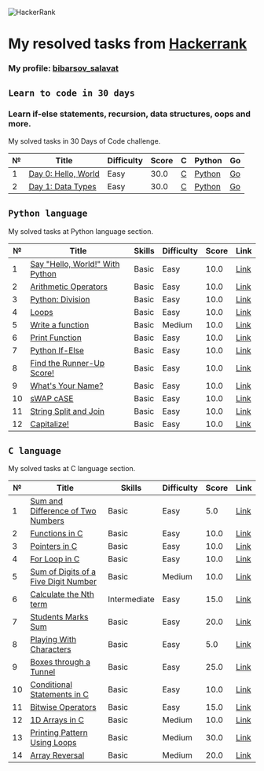![HackerRank](https://hrcdn.net/community-frontend/assets/brand/logo-new-white-green-a5cb16e0ae.svg)

# **My resolved tasks from [Hackerrank](https://www.hackerrank.com/)**

### **My profile: [bibarsov_salavat](https://www.hackerrank.com/bibarsov_salavat)**

## **`Learn to code in 30 days`**

### Learn if-else statements, recursion, data structures, oops and more.

My solved tasks in 30 Days of Code challenge.

№ | Title | Difficulty |Score | C | Python | Go
--|-------|------------|------|---|--------|---
1 | [Day 0: Hello, World](https://www.hackerrank.com/challenges/30-hello-world/problem) | Easy | 30.0 | [C](https://github.com/BibarsovSalavat/hackerrank/blob/main/30_days_of_code/c/day_0_task1.c) | [Python](https://github.com/BibarsovSalavat/hackerrank/blob/main/30_days_of_code/python/day_0_task1.py) | [Go](https://github.com/BibarsovSalavat/hackerrank/blob/main/30_days_of_code/golang/day_0_task1.go)
2 | [Day 1: Data Types](https://www.hackerrank.com/challenges/30-data-types/problem) | Easy | 30.0 | [C](https://github.com/BibarsovSalavat/hackerrank/blob/main/30_days_of_code/c/day_1_task2.c) | [Python](https://github.com/BibarsovSalavat/hackerrank/blob/main/30_days_of_code/python/day_1_task2.py) | [Go](https://github.com/BibarsovSalavat/hackerrank/blob/main/30_days_of_code/golang/day_1_task2.go)

## **`Python language`**

My solved tasks at Python language section.

№ | Title | Skills | Difficulty |Score | Link
--|-------|--------|------------|------|-----
1 | [Say "Hello, World!" With Python](https://github.com/BibarsovSalavat/hackerrank/blob/main/python/task1.py) | Basic | Easy | 10.0 | [Link](https://www.hackerrank.com/challenges/py-hello-world/problem)
2 | [Arithmetic Operators](https://github.com/BibarsovSalavat/hackerrank/blob/main/python/task2.py) | Basic | Easy | 10.0 | [Link](https://www.hackerrank.com/challenges/python-arithmetic-operators/problem)
3 | [Python: Division](https://github.com/BibarsovSalavat/hackerrank/blob/main/python/task3.py) | Basic | Easy | 10.0 | [Link](https://www.hackerrank.com/challenges/python-division/problem)
4 | [Loops](https://github.com/BibarsovSalavat/hackerrank/blob/main/python/task4.py) | Basic | Easy | 10.0 | [Link](https://www.hackerrank.com/challenges/python-loops/problem)
5 | [Write a function](https://github.com/BibarsovSalavat/hackerrank/blob/main/python/task5.py) | Basic | Medium | 10.0 | [Link](https://www.hackerrank.com/challenges/write-a-function/problem)
6 | [Print Function](https://github.com/BibarsovSalavat/hackerrank/blob/main/python/task6.py) | Basic | Easy | 10.0 | [Link](https://www.hackerrank.com/challenges/python-print/problem)
7 | [Python If-Else](https://github.com/BibarsovSalavat/hackerrank/blob/main/python/task7.py) | Basic | Easy | 10.0 | [Link](https://www.hackerrank.com/challenges/py-if-else/problem)
8 | [Find the Runner-Up Score!](https://github.com/BibarsovSalavat/hackerrank/blob/main/python/task8.py) | Basic | Easy | 10.0 | [Link](https://www.hackerrank.com/challenges/find-second-maximum-number-in-a-list/problem)
9 | [What's Your Name?](https://github.com/BibarsovSalavat/hackerrank/blob/main/python/task9.py) | Basic | Easy | 10.0 | [Link](https://www.hackerrank.com/challenges/whats-your-name/problem)
10 | [sWAP cASE](https://github.com/BibarsovSalavat/hackerrank/blob/main/python/task10.py) | Basic | Easy | 10.0 | [Link](https://www.hackerrank.com/challenges/swap-case/problem)
11 | [String Split and Join](https://github.com/BibarsovSalavat/hackerrank/blob/main/python/task11.py) | Basic | Easy | 10.0 | [Link](https://www.hackerrank.com/challenges/python-string-split-and-join/problem)
12 | [Capitalize!](https://github.com/BibarsovSalavat/hackerrank/blob/main/python/task12.py) | Basic | Easy | 10.0 | [Link](https://www.hackerrank.com/challenges/capitalize/problem)

## **`C language`**

My solved tasks at C language section.

№ | Title | Skills | Difficulty |Score | Link
--|-------|--------|------------|------|-----
1 | [Sum and Difference of Two Numbers](https://github.com/BibarsovSalavat/hackerrank/blob/main/c/task1.c) | Basic | Easy | 5.0 | [Link](www.hackerrank.com/challenges/sum-numbers-c/problem)
2 | [Functions in C](https://github.com/BibarsovSalavat/hackerrank/blob/main/c/task2.c) | Basic | Easy | 10.0 | [Link](www.hackerrank.com/challenges/functions-in-c/problem)
3 | [Pointers in C](https://github.com/BibarsovSalavat/hackerrank/blob/main/c/task3.c) | Basic | Easy | 10.0 | [Link](www.hackerrank.com/challenges/pointer-in-c/problem)
4 | [For Loop in C](https://github.com/BibarsovSalavat/hackerrankblob/main/c/task4.c) | Basic | Easy | 10.0 | [Link](www.hackerrank.com/challenges/for-loop-in-c/problem)
5 | [Sum of Digits of a Five Digit Number](https://github.com/BibarsovSalavat/hackerrank/blob/main/c/task5.c) | Basic | Medium | 10.0 | [Link](www.hackerrank.com/challenges/sum-of-digits-of-a-five-digit-number/problem)
6 | [Calculate the Nth term](https://github.com/BibarsovSalavat/hackerrank/blob/main/c/task6.c) | Intermediate | Easy | 15.0 | [Link](https://www.hackerrank.com/challenges/recursion-in-c/problem)
7 | [Students Marks Sum](https://github.com/BibarsovSalavat/hackerrank/blob/main/c/task7.c) | Basic | Easy | 20.0 | [Link](www.hackerrank.com/challenges/students-marks-sum/problem)
8 | [Playing With Characters](https://github.com/BibarsovSalavat/hackerrank/blob/main/c/task8.c) | Basic | Easy | 5.0 | [Link](www.hackerrank.com/challenges/playing-with-characters/problem)
9 | [Boxes through a Tunnel](https://github.com/BibarsovSalavat/hackerrank/blob/main/c/task9.c) | Basic | Easy | 25.0 | [Link](www.hackerrank.com/challenges/too-high-boxes/problem)
10 | [Conditional Statements in C](https://github.com/BibarsovSalavat/hackerrank/blob/main/c/task10.c) | Basic | Easy | 10.0 | [Link](www.hackerrank.com/challenges/conditional-statements-in-c/problem)
11 | [Bitwise Operators](https://github.com/BibarsovSalavat/hackerrank/blob/main/c/task11.c) | Basic | Easy | 15.0 | [Link](www.hackerrank.com/challenges/bitwise-operators-in-c/problem)
12 | [1D Arrays in C](https://github.com/BibarsovSalavat/hackerrank/blob/main/c/task12.c) | Basic | Medium | 10.0 | [Link](https://www.hackerrank.com/challenges/1d-arrays-in-c/problem)
13 | [Printing Pattern Using Loops](https://github.com/BibarsovSalavat/hackerrank/blob/main/c/task13.c) | Basic | Medium | 30.0 | [Link](https://www.hackerrank.com/challenges/printing-pattern-2/problem)
14 | [Array Reversal](https://github.com/BibarsovSalavat/hackerrank/blob/main/c/task14.c) | Basic | Medium | 20.0 | [Link](https://www.hackerrank.com/challenges/reverse-array-c/problem)
